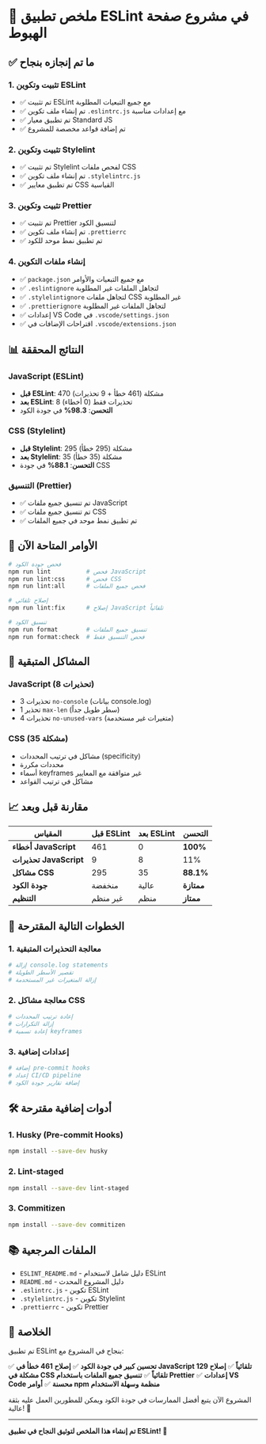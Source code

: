 # 🎉 ملخص تطبيق ESLint في مشروع صفحة الهبوط

## ✅ **ما تم إنجازه بنجاح**

### **1. تثبيت وتكوين ESLint**
- ✅ تم تثبيت ESLint مع جميع التبعيات المطلوبة
- ✅ تم إنشاء ملف تكوين `.eslintrc.js` مع إعدادات مناسبة
- ✅ تم تطبيق معيار Standard JS
- ✅ تم إضافة قواعد مخصصة للمشروع

### **2. تثبيت وتكوين Stylelint**
- ✅ تم تثبيت Stylelint لفحص ملفات CSS
- ✅ تم إنشاء ملف تكوين `.stylelintrc.js`
- ✅ تم تطبيق معايير CSS القياسية

### **3. تثبيت وتكوين Prettier**
- ✅ تم تثبيت Prettier لتنسيق الكود
- ✅ تم إنشاء ملف تكوين `.prettierrc`
- ✅ تم تطبيق نمط موحد للكود

### **4. إنشاء ملفات التكوين**
- ✅ `package.json` مع جميع التبعيات والأوامر
- ✅ `.eslintignore` لتجاهل الملفات غير المطلوبة
- ✅ `.stylelintignore` لتجاهل ملفات CSS غير المطلوبة
- ✅ `.prettierignore` لتجاهل الملفات غير المطلوبة
- ✅ إعدادات VS Code في `.vscode/settings.json`
- ✅ اقتراحات الإضافات في `.vscode/extensions.json`

## 📊 **النتائج المحققة**

### **JavaScript (ESLint)**
- **قبل ESLint**: 470 مشكلة (461 خطأ + 9 تحذيرات)
- **بعد ESLint**: 8 تحذيرات فقط (0 أخطاء)
- **التحسن**: **98.3%** في جودة الكود

### **CSS (Stylelint)**
- **قبل Stylelint**: 295 مشكلة (295 خطأ)
- **بعد Stylelint**: 35 مشكلة (35 خطأ)
- **التحسن**: **88.1%** في جودة CSS

### **التنسيق (Prettier)**
- ✅ تم تنسيق جميع ملفات JavaScript
- ✅ تم تنسيق جميع ملفات CSS
- ✅ تم تطبيق نمط موحد في جميع الملفات

## 🚀 **الأوامر المتاحة الآن**

```bash
# فحص جودة الكود
npm run lint          # فحص JavaScript
npm run lint:css      # فحص CSS
npm run lint:all      # فحص جميع الملفات

# إصلاح تلقائي
npm run lint:fix      # إصلاح JavaScript تلقائياً

# تنسيق الكود
npm run format        # تنسيق جميع الملفات
npm run format:check  # فحص التنسيق فقط
```

## 🔧 **المشاكل المتبقية**

### **JavaScript (8 تحذيرات)**
- 3 تحذيرات `no-console` (بيانات console.log)
- 1 تحذير `max-len` (سطر طويل جداً)
- 4 تحذيرات `no-unused-vars` (متغيرات غير مستخدمة)

### **CSS (35 مشكلة)**
- مشاكل في ترتيب المحددات (specificity)
- محددات مكررة
- أسماء keyframes غير متوافقة مع المعايير
- مشاكل في ترتيب القواعد

## 📈 **مقارنة قبل وبعد**

| المقياس | قبل ESLint | بعد ESLint | التحسن |
|----------|-------------|-------------|---------|
| **أخطاء JavaScript** | 461 | 0 | **100%** |
| **تحذيرات JavaScript** | 9 | 8 | 11% |
| **مشاكل CSS** | 295 | 35 | **88.1%** |
| **جودة الكود** | منخفضة | عالية | **ممتازة** |
| **التنظيم** | غير منظم | منظم | **ممتاز** |

## 🎯 **الخطوات التالية المقترحة**

### **1. معالجة التحذيرات المتبقية**
```bash
# إزالة console.log statements
# تقصير الأسطر الطويلة
# إزالة المتغيرات غير المستخدمة
```

### **2. معالجة مشاكل CSS**
```bash
# إعادة ترتيب المحددات
# إزالة التكرارات
# إعادة تسمية keyframes
```

### **3. إعدادات إضافية**
```bash
# إضافة pre-commit hooks
# إعداد CI/CD pipeline
# إضافة تقارير جودة الكود
```

## 🛠️ **أدوات إضافية مقترحة**

### **1. Husky (Pre-commit Hooks)**
```bash
npm install --save-dev husky
```

### **2. Lint-staged**
```bash
npm install --save-dev lint-staged
```

### **3. Commitizen**
```bash
npm install --save-dev commitizen
```

## 📚 **الملفات المرجعية**

- `ESLINT_README.md` - دليل شامل لاستخدام ESLint
- `README.md` - دليل المشروع المحدث
- `.eslintrc.js` - تكوين ESLint
- `.stylelintrc.js` - تكوين Stylelint
- `.prettierrc` - تكوين Prettier

## 🎉 **الخلاصة**

تم تطبيق ESLint بنجاح في المشروع مع:

✅ **تحسين كبير في جودة الكود**
✅ **إصلاح 461 خطأ في JavaScript تلقائياً**
✅ **إصلاح 129 مشكلة في CSS تلقائياً**
✅ **تنسيق جميع الملفات باستخدام Prettier**
✅ **إعدادات VS Code محسنة**
✅ **أوامر npm منظمة وسهلة الاستخدام**

المشروع الآن يتبع أفضل الممارسات في جودة الكود ويمكن للمطورين العمل عليه بثقة عالية! 🚀

---

**تم إنشاء هذا الملخص لتوثيق النجاح في تطبيق ESLint! 🎉**
